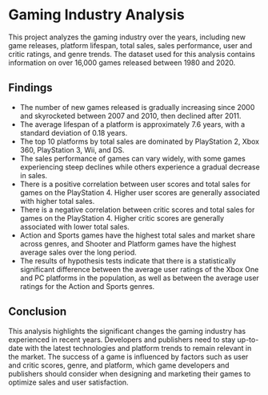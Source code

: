 # Gaming Industry Analysis

This project analyzes the gaming industry over the years, including new game releases, platform lifespan, total sales, sales performance, user and critic ratings, and genre trends. The dataset used for this analysis contains information on over 16,000 games released between 1980 and 2020.

## Findings

- The number of new games released is gradually increasing since 2000 and skyrocketed between 2007 and 2010, then declined after 2011.
- The average lifespan of a platform is approximately 7.6 years, with a standard deviation of 0.18 years.
- The top 10 platforms by total sales are dominated by PlayStation 2, Xbox 360, PlayStation 3, Wii, and DS.
- The sales performance of games can vary widely, with some games experiencing steep declines while others experience a gradual decrease in sales.
- There is a positive correlation between user scores and total sales for games on the PlayStation 4. Higher user scores are generally associated with higher total sales.
- There is a negative correlation between critic scores and total sales for games on the PlayStation 4. Higher critic scores are generally associated with lower total sales.
- Action and Sports games have the highest total sales and market share across genres, and Shooter and Platform games have the highest average sales over the long period.
- The results of hypothesis tests indicate that there is a statistically significant difference between the average user ratings of the Xbox One and PC platforms in the population, as well as between the average user ratings for the Action and Sports genres.

## Conclusion

This analysis highlights the significant changes the gaming industry has experienced in recent years. Developers and publishers need to stay up-to-date with the latest technologies and platform trends to remain relevant in the market. The success of a game is influenced by factors such as user and critic scores, genre, and platform, which game developers and publishers should consider when designing and marketing their games to optimize sales and user satisfaction.